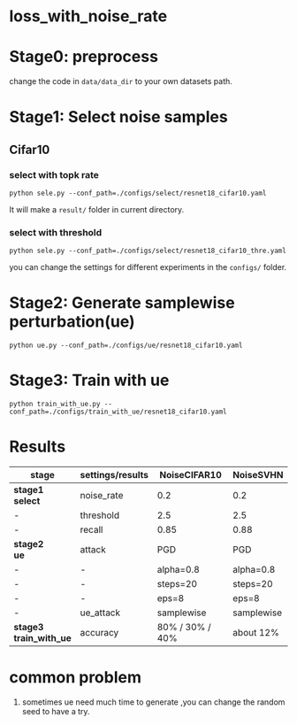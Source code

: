 # loss_with_noise_rate

# Stage0: preprocess

change the code in `data/data_dir` to your own datasets path.

# Stage1: Select noise samples

## Cifar10

### select with topk rate

```shell
python sele.py --conf_path=./configs/select/resnet18_cifar10.yaml
 ```
It will make a `result/` folder in current directory.
### select with threshold

```shell
python sele.py --conf_path=./configs/select/resnet18_cifar10_thre.yaml
 ```

you can change the settings for different experiments in the `configs/` folder.

# Stage2: Generate samplewise perturbation(ue)

```shell
python ue.py --conf_path=./configs/ue/resnet18_cifar10.yaml
 ```

# Stage3: Train with ue

```shell
python train_with_ue.py --conf_path=./configs/train_with_ue/resnet18_cifar10.yaml
 ```

# Results

| stage                        | settings/results | NoiseCIFAR10    | NoiseSVHN  |
|------------------------------|------------------|-----------------|------------|
| **stage1<br />select**       | noise_rate       | 0.2             | 0.2        |
| -                            | threshold        | 2.5             | 2.5        |
| -                            | recall           | 0.85            | 0.88       |
| **stage2<br/>ue**            | attack           | PGD             | PGD        |
| -                            | -                | alpha=0.8       | alpha=0.8  |
| -                            | -                | steps=20        | steps=20   |
| -                            | -                | eps=8           | eps=8      |
| -                            | ue_attack        | samplewise      | samplewise |
| **stage3<br/>train_with_ue** | accuracy         | 80% / 30% / 40% | about 12%  |

# common problem

1. sometimes ue need much time to generate ,you can change the random seed to have a try.


